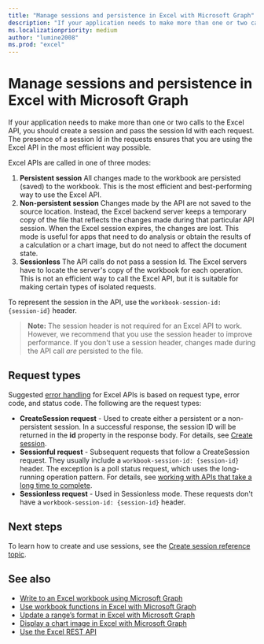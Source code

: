 ```yaml
---
title: "Manage sessions and persistence in Excel with Microsoft Graph"
description: "If your application needs to make more than one or two calls to the Excel API, you should create a session and pass the session Id with each request. The presence of a session Id in the requests ensures that you are using the Excel API in the most efficient way possible."
ms.localizationpriority: medium
author: "lumine2008"
ms.prod: "excel"
---
```


# Manage sessions and persistence in Excel with Microsoft Graph

If your application needs to make more than one or two calls to the Excel API, you should create a session and pass the session Id with each request. The presence of a session Id in the requests ensures that you are using the Excel API in the most efficient way possible.

Excel APIs are called in one of three modes:

1. **Persistent session**  All changes made to the workbook are persisted (saved) to the workbook. This is the most efficient and best-performing way to use the Excel API.
2. **Non-persistent session**  Changes made by the API are not saved to the source location. Instead, the Excel backend server keeps a temporary copy of the file that reflects the changes made during that particular API session. When the Excel session expires, the changes are lost. This mode is useful for apps that need to do analysis or obtain the results of a calculation or a chart image, but do not need to affect the document state.
3. **Sessionless**  The API calls do not pass a session Id. The Excel servers have to locate the server's copy of the workbook for each operation. This is not an efficient way to call the Excel API, but it is suitable for making certain types of isolated requests.

To represent the session in the API, use the `workbook-session-id: {session-id}` header.

>**Note:** The session header is not required for an Excel API to work. However, we recommend that you use the session header to improve performance. If you don't use a session header, changes made during the API call _are_ persisted to the file.  

## Request types
Suggested [error handling](workbook-error-handling.md) for Excel APIs is based on request type, error code, and status code. The following are the request types:

- **CreateSession request** - Used to create either a persistent or a non-persistent session. In a successful response, the session ID will be returned in the **id** property in the response body. For details, see [Create session](/graph/api/workbook-createsession?view=graph-rest-1.0).
- **Sessionful request** - Subsequent requests that follow a CreateSession request. They usually include a `workbook-session-id: {session-id}` header. The exception is a poll status request, which uses the long-running operation pattern. For details, see [working with APIs that take a long time to complete](./workbook-best-practice.md#working-with-apis-that-take-a-long-time-to-complete).
- **Sessionless request** - Used in Sessionless mode. These requests don't have a `workbook-session-id: {session-id}` header.  

## Next steps
To learn how to create and use sessions, see the [Create session reference topic](/graph/api/workbook-createsession?view=graph-rest-1.0).

## See also
* [Write to an Excel workbook using Microsoft Graph](excel-write-to-workbook.md)
* [Use workbook functions in Excel with Microsoft Graph](excel-use-functions.md)
* [Update a range’s format in Excel with Microsoft Graph](excel-update-range-format.md)
* [Display a chart image in Excel with Microsoft Graph](excel-display-chart-image.md)
* [Use the Excel REST API](/graph/api/resources/excel?view=graph-rest-1.0)
